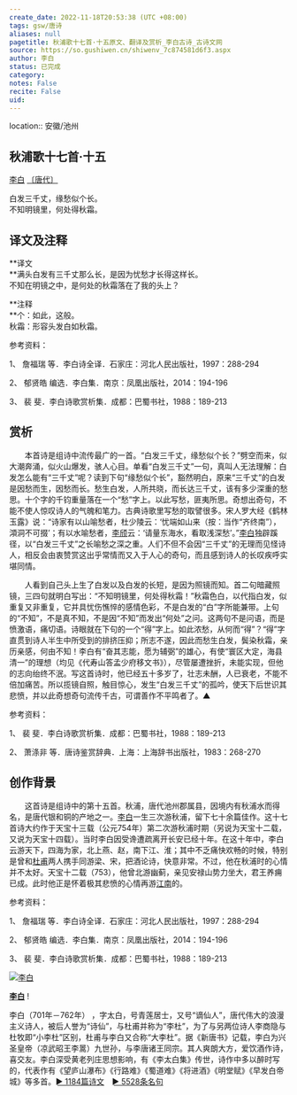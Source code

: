 ```yaml
---
create_date: 2022-11-18T20:53:38 (UTC +08:00)
tags: gsw/唐诗
aliases: null
pagetitle: 秋浦歌十七首·十五原文、翻译及赏析_李白古诗_古诗文网
source: https://so.gushiwen.cn/shiwenv_7c874581d6f3.aspx
author: 李白
status: 已完成
category: 
notes: False
recite: False
uid: 
---
```


location:: 安徽/池州

## 秋浦歌十七首·十五

[李白](https://so.gushiwen.cn/authorv_b90660e3e492.aspx) [〔唐代〕](https://so.gushiwen.cn/shiwens/default.aspx?cstr=%e5%94%90%e4%bb%a3)

白发三千丈，缘愁似个长。  
不知明镜里，何处得秋霜。

## 译文及注释



**译文  
**满头白发有三千丈那么长，是因为忧愁才长得这样长。  
不知在明镜之中，是何处的秋霜落在了我的头上？

**注释  
**个：如此，这般。  
秋霜：形容头发白如秋霜。

参考资料：

1、 詹福瑞 等．李白诗全译．石家庄：河北人民出版社，1997：288-294

2、 郁贤皓 编选．李白集．南京：凤凰出版社，2014：194-196

3、 裴 斐．李白诗歌赏析集．成都：巴蜀书社，1988：189-213

## 赏析



　　本首诗是组诗中流传最广的一首。“白发三千丈，缘愁似个长？”劈空而来，似大潮奔涌，似火山爆发，骇人心目。单看“白发三千丈”一句，真叫人无法理解：白发怎么能有“三千丈”呢？读到下句“缘愁似个长”，豁然明白，原来“三千丈”的白发是因愁而生，因愁而长。愁生白发，人所共晓，而长达三千丈，该有多少深重的愁思。十个字的千钧重量落在一个“愁”字上。以此写愁，匪夷所思。奇想出奇句，不能不使人惊叹诗人的气魄和笔力。古典诗歌里写愁的取譬很多。宋人罗大经《鹤林玉露》说：“诗家有以山喻愁者，杜少陵云：‘忧端如山来（按：当作“齐终南”），澒洞不可掇’；有以水喻愁者，[李颀](https://so.gushiwen.cn/authorv_22f0b211ccbc.aspx)云：‘请量东海水，看取浅深愁’。”[李白](https://so.gushiwen.cn/authorv_b90660e3e492.aspx)独辟蹊径，以“白发三千丈”之长喻愁之深之重。人们不但不会因“三千丈”的无理而见怪诗人，相反会由衷赞赏这出乎常情而又入于人心的奇句，而且感到诗人的长叹疾呼实堪同情。

　　人看到自己头上生了白发以及白发的长短，是因为照镜而知。首二句暗藏照镜，三四句就明白写出：“不知明镜里，何处得秋霜！”秋霜色白，以代指白发，似重复又非重复，它并具忧伤憔悴的感情色彩，不是白发的“白”字所能兼带。上句的“不知”，不是真不知，不是因“不知”而发出“何处”之问。这两句不是问语，而是愤激语，痛切语。诗眼就在下句的一个“得”字上。如此浓愁，从何而“得”？“得”字直贯到诗人半生中所受到的排挤压抑；所志不遂，因此而愁生白发，鬓染秋霜，亲历亲感，何由不知！李白有“奋其志能，愿为辅弼”的雄心，有使“寰区大定，海县清一”的理想（均见《代寿山答孟少府移文书》），尽管屡遭挫折，未能实现，但他的志向绐终不泯。写这首诗时，他已经五十多岁了，壮志未酬，人已衰老，不能不倍加痛苦。所以揽镜自照，触目惊心，发生“白发三千丈”的孤吟，使天下后世识其悲愤，并以此奇想奇句流传千古，可谓善作不平鸣者了。▲

参考资料：

1、 裴 斐．李白诗歌赏析集．成都：巴蜀书社，1988：189-213

2、 萧涤非 等．唐诗鉴赏辞典．上海：上海辞书出版社，1983：268-270

## 创作背景



　　这首诗是组诗中的第十五首。秋浦，唐代池州郡属县，因境内有秋浦水而得名，是唐代银和铜的产地之一。[李白](https://so.gushiwen.cn/authorv_b90660e3e492.aspx)一生三次游秋浦，留下七十余篇佳作。这十七首诗大约作于天宝十三载（公元754年）第二次游秋浦时期（另说为天宝十二载，又说为天宝十四载）。当时李白因受谗遭疏离开长安已经十年。在这十年中，李白云游天下，四海为家，北上燕、赵，南下江、淮；其中不乏痛快欢畅的时候，特别是曾和[杜甫](https://so.gushiwen.cn/authorv_515ea88d1858.aspx)两人携手同游梁、宋，把酒论诗，快意非常。不过，他在秋浦时的心情并不太好。天宝十二载（753），他曾北游幽蓟，亲见安禄山势力坐大，君王养痈已成。此时他正是怀着极其悲愤的心情再游[江南](https://so.gushiwen.cn/authorv_487654addba8.aspx)的。

参考资料：

1、 詹福瑞 等．李白诗全译．石家庄：河北人民出版社，1997：288-294

2、 郁贤皓 编选．李白集．南京：凤凰出版社，2014：194-196

3、 裴 斐．李白诗歌赏析集．成都：巴蜀书社，1988：189-213

[![李白](https://song.gushiwen.cn/authorImg/libai.jpg)](https://so.gushiwen.cn/authorv_b90660e3e492.aspx)

[**李白**](https://so.gushiwen.cn/authorv_b90660e3e492.aspx) !

李白（701年－762年） ，字太白，号青莲居士，又号“谪仙人”，唐代伟大的浪漫主义诗人，被后人誉为“诗仙”，与杜甫并称为“李杜”，为了与另两位诗人李商隐与杜牧即“小李杜”区别，杜甫与李白又合称“大李杜”。据《新唐书》记载，李白为兴圣皇帝（凉武昭王李暠）九世孙，与李唐诸王同宗。其人爽朗大方，爱饮酒作诗，喜交友。李白深受黄老列庄思想影响，有《李太白集》传世，诗作中多以醉时写的，代表作有《望庐山瀑布》《行路难》《蜀道难》《将进酒》《明堂赋》《早发白帝城》等多首。[► 1184篇诗文](https://so.gushiwen.cn/shiwens/default.aspx?astr=%e6%9d%8e%e7%99%bd)　[► 5528条名句](https://so.gushiwen.cn/mingjus/default.aspx?astr=%e6%9d%8e%e7%99%bd)
